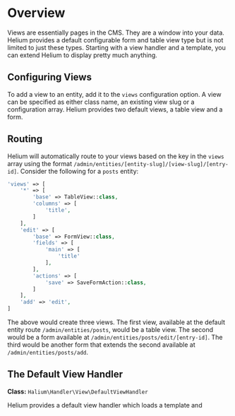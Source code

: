 # Overview

Views are essentially pages in the CMS. They are a window into your data. Helium provides a default configurable form and table view type but is not limited to just these types. Starting with a view handler and a template, you can extend Helium to display pretty much anything.

## Configuring Views
To add a view to an entity, add it to the `views` configuration option. A view can be specified as either class name, an existing view slug or a configuration array. Helium provides two default views, a table view and a form. 

## Routing 
Helium will automatically route to your views based on the key in the `views` array using the format `/admin/entities/[entity-slug]/[view-slug]/[entry-id]`. Consider the following for a `posts` entity:

```php
'views' => [
    '*' => [
        'base' => TableView::class,
        'columns' => [
            'title',
        ]
    ],
    'edit' => [
        'base' => FormView::class,
        'fields' => [
            'main' => [
                'title'
            ],
        ],
        'actions' => [
            'save' => SaveFormAction::class,
        ]
    ],
    'add' => 'edit',
]
```

The above would create three views. The first view, available at the default entity route `/admin/entities/posts`, would be a table view. The second would be a form available at `/admin/entities/posts/edit/[entry-id]`. The third would be another form that extends the second available at `/admin/entities/posts/add`.

## The Default View Handler

**Class:** `Halium\Handler\View\DefaultViewHandler`

Helium provides a default view handler which loads a template and 
